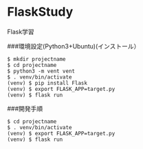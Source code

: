 # FlaskStudy
Flask学習

###環境設定(Python3+Ubuntu)(インストール）  
```
$ mkdir projectname  
$ cd projectname  
$ python3 -m vent vent  
$ . venv/bin/activate
(venv) $ pip install Flask
(venv) $ export FLASK_APP=target.py
(venv) $ flask run
```  
###開発手順  
```
$ cd projectname   
$ . venv/bin/activate
(venv) $ export FLASK_APP=target.py
(venv) $ flask run
```
